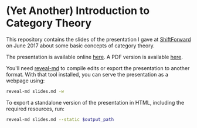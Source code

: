 # (Yet Another) Introduction to Category Theory

This repository contains the slides of the presentation I gave at [ShiftForward](https://www.shiftforward.eu) on June 2017 about some basic concepts of category theory.

The presentation is available online [here](https://ruippeixotog.github.io/intro-to-category-theory). A PDF version is available [here](slides.pdf).

You'll need [reveal-md](https://github.com/webpro/reveal-md) to compile edits or export the presentation to another format. With that tool installed, you can serve the presentation as a webpage using:

```bash
reveal-md slides.md -w
```

To export a standalone version of the presentation in HTML, including the required resources, run:

```bash
reveal-md slides.md --static $output_path
```
